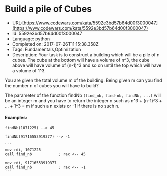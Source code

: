 # Build a pile of Cubes

 - URL:[https://www.codewars.com/kata/5592e3bd57b64d00f3000047](https://www.codewars.com/kata/5592e3bd57b64d00f3000047)
 - Id: 5592e3bd57b64d00f3000047
 - Language: python
 - Completed on: 2017-07-26T11:15:38.358Z
 - Tags: Fundamentals,Optimization
 - Description:
Your task is to construct a building which will be a pile of n cubes.
The cube at the bottom will have a volume of n^3, the cube above 
will have  volume of (n-1)^3 and so on until the top which will have a volume of 1^3.

You are given the total volume m of the building.
Being given m can you find the number n of cubes you will have to build?

The parameter of the function findNb `(find_nb, find-nb, findNb, ...)` will be an integer m
and you have to return the integer n such as
n^3 + (n-1)^3 + ... + 1^3 = m
if such a n exists or -1 if there is no such n.

#### Examples:

```if-not:nasm
findNb(1071225) --> 45

findNb(91716553919377) --> -1
```

~~~if:nasm
```
mov rdi, 1071225
call find_nb            ; rax <-- 45
    
mov rdi, 91716553919377
call find_nb            ; rax <-- -1
```

